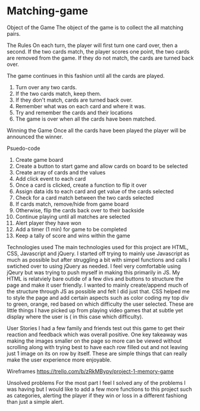 # Matching-game

Object of the Game
The object of the game is to collect the all matching pairs.

The Rules
On each turn, the player will first turn one card over, then a second. If the two cards match, the player scores one point, the two cards are removed from the game. If they do not match, the cards are turned back over.

The game continues in this fashion until all the cards are played.

1. Turn over any two cards.
2. If the two cards match, keep them.
3. If they don't match, cards are turned back over.
4. Remember what was on each card and where it was.
5. Try and remember the cards and their locations
6. The game is over when all the cards have been matched.


Winning the Game
Once all the cards have been played the player will be announced the winner.

Psuedo-code

1. Create game board
2. Create a button to start game and allow cards on board to be selected
3. Create array of cards and the values
4. Add click event to each card
5. Once a card is clicked, create a function to flip it over
6. Assign data ids to each card and get value of the cards selected
7. Check for a card match between the two cards selected
8. If cards match, remove/hide from game board
9. Otherwise, flip the cards back over to their backside
10. Continue playing until all matches are selected
11. Alert player they have won
12. Add a timer (1 min) for game to be completed
13. Keep a tally of score and wins within the game  

Technologies used
The main technologies used for this project are HTML, CSS, Javascript and jQuery. I started off trying to mainly use Javascript as much as possible but after struggling a bit with simpel functions and calls I swtiched over to using jQuery as needed. I feel very comfortable using jQeury but was trying to push myself in making this primarily in JS. My HTML is relatviely bare outide of a few divs and buttons to structure the page and make it user friendly. I wanted to mainly create/append much of the structure through JS as possible and felt I did just that. CSS helped me to style the page and add certain aspects such as color coding my top div to green, orange, red based on which difficulty the user selected. These are little things I have picked up from playing video games that at subtle yet display where the user is ( in this case which difficulty). 

User Stories
I had a few family and friends test out this game to get their reaction and feedback which was overall positive. One key takeaway was making the images smaller on the page so more can be viewed without scrolling along with trying best to have each row filled out and not leaving just 1 image on its on row by itself. These are simple things that can really make the user experience more enjoyable. 

Wireframes
https://trello.com/b/zRkMBypy/project-1-memory-game

Unsolved problems
For the most part I feel I solved any of the problems I was having but I would like to add a few more functions to this project such as categories, alerting the player if they win or loss in a different fashiong than just a simple alert.
